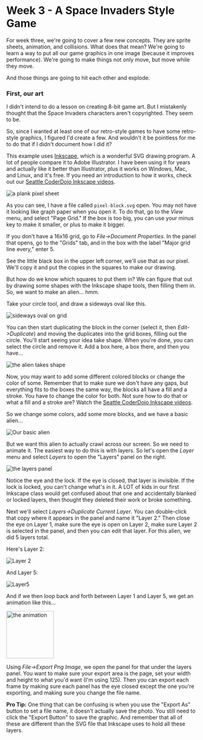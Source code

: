 # Week 3 - A Space Invaders Style Game

For week three, we're going to cover a few new concepts. They are sprite sheets, animation, and collisions. What does that mean? We're going to learn a way to put all our game graphics in one image (because it improves performance). We're going to make things not only move, but move while they move. 

And those things are going to hit each other and explode.

### First, our art

I didn't intend to do a lesson on creating 8-bit game art. But I mistakenly thought that the Space Invaders characters aren't copyrighted. They seem to be. 

So, since I wanted at least one of our retro-style games to have some retro-style graphics, I figured I'd create a few. And wouldn't it be pointless for me to do that if I didn't document how I did it?

This example uses [Inkscape](https://www.inkscape.org), which is a wonderful SVG drawing program. A lot of people compare it to Adobe Illustrator. I have been using it for years and actually like it better than Illustrator, plus it works on Windows, Mac, and Linux,  and it's free. If you need an introduction to how it works, check out our [Seattle CoderDojo Inkscape videos](https://www.youtube.com/watch?v=f0mTWb5gF0c&list=PL_tz20e9Bk_hiYVtDZA5kf4l-91B0THWL).

![a plank pixel sheet](https://github.com/seattlecoderdojo/RetroGamingWorkshop/blob/master/week3/assets/readme/pixelblock-blank.jpg?raw=true)

As you can see, I have a file called `pixel-block.svg` open. You may not have it looking like graph paper when you open it. To do that, go to the *View* menu, and select "Page Grid." If the box is too big, you can use your minus key to make it smaller, or plus to make it bigger. 

If you don't have a 16x16 grid, go to *File->Document Properties*. In the panel that opens, go to the "Grids" tab, and in the box with the label "Major grid line every," enter 5.

See the little black box in the upper left corner, we'll use that as our pixel. We'll copy it and put the copies in the squares to make our drawing.

But how do we know which squares to put them in? We can figure that out by drawing some shapes with the Inkscape shape tools, then filling them in. So, we want to make an alien... hmm.

Take your circle tool, and draw a sideways oval like this. 

![sideways oval on grid](https://github.com/seattlecoderdojo/RetroGamingWorkshop/blob/master/week3/assets/readme/alien2.jpg?raw=true)

You can then start duplicating the block in the corner (select it, then *Edit->Duplicate*) and moving the duplicates into the grid boxes, filling out the circle. You'll start seeing your idea take shape. When you're done, you can select the circle and remove it. Add a box here, a box there, and then you have...

![the alien takes shape](https://github.com/seattlecoderdojo/RetroGamingWorkshop/blob/master/week3/assets/readme/alien3.jpg?raw=true)

Now, you may want to add some different colored blocks or change the color of some. Remember that to make sure we don't have any gaps, but everything fits to the boxes the same way, the blocks all have a fill and a stroke. You have to change the color for both. Not sure how to do that or what a fill and a stroke are? Watch the [Seattle CoderDojo Inkscape videos](https://www.youtube.com/watch?v=f0mTWb5gF0c&list=PL_tz20e9Bk_hiYVtDZA5kf4l-91B0THWL).

So we change some colors, add some more blocks, and we have a basic alien...

![Our basic alien](https://github.com/seattlecoderdojo/RetroGamingWorkshop/blob/master/week3/assets/readme/alien4.jpg?raw=true)

But we want this alien to actually crawl across our screen. So we need to animate it. The easiest way to do this is with layers. So let's open the *Layer* menu and select *Layers* to open the "Layers" panel on the right. 

![the layers panel](https://github.com/seattlecoderdojo/RetroGamingWorkshop/blob/master/week3/assets/readme/layers-1.jpg?raw=true)

Notice the eye and the lock. If the eye is closed, that layer is invisible. If the lock is locked, you can't change what's in it. A LOT of kids in our first Inkscape class would get confused about that one and accidentally blanked or locked layers, then thought they deleted their work or broke something. 

Next we'll select *Layers->Duplicate Current Layer*. You can double-click that copy where it appears in the panel and name it "Layer 2." Then close the eye on Layer 1, make sure the eye is open on Layer 2, make sure Layer 2 is selected in the panel, and then you can edit that layer. For this alien, we did 5 layers total.

Here's Layer 2:

![Layer 2](https://github.com/seattlecoderdojo/RetroGamingWorkshop/blob/master/week3/assets/readme/alien5.jpg?raw=true)

And Layer 5:

![Layer5](https://github.com/seattlecoderdojo/RetroGamingWorkshop/blob/master/week3/assets/readme/alien5.jpg?raw=true)

And if we then loop back and forth between Layer 1 and Layer 5, we get an animation like this...

<img src="https://media.giphy.com/media/5tdfm9mdr263RGXKNj/giphy.gif" height="125" width="125" alt="the animation" style="height:125;">

Using *File->Export Png Image*, we open the panel for that under the layers panel. You want to make sure your export area is the page, set your width and height to what you'd want (I'm using 125).  Then you can export each frame by making sure each panel has the eye closed except the one you're exporting, and making sure you change the file name.

**Pro Tip:** One thing that can be confusing is when you use the "Export As" button to set a file name, it doesn't actually save the photo. You still need to click the "Export Button" to save the graphic. And remember that all of these are different than the SVG file that Inkscape uses to hold all these layers.

